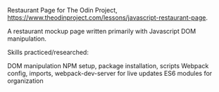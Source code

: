 Restaurant Page for The Odin Project, https://www.theodinproject.com/lessons/javascript-restaurant-page.

A restaurant mockup page written primarily with Javascript DOM manipulation.

Skills practiced/researched:

DOM manipulation
NPM setup, package installation, scripts
Webpack config, imports, webpack-dev-server for live updates
ES6 modules for organization
